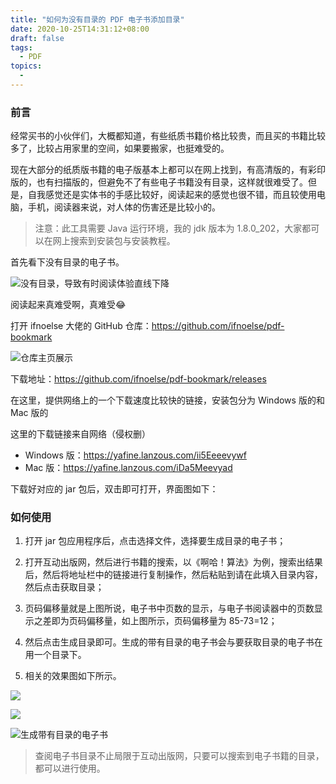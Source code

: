 ```yaml
---
title: "如何为没有目录的 PDF 电子书添加目录"
date: 2020-10-25T14:31:12+08:00
draft: false
tags:
  - PDF
topics:
  - 
---
```


### 前言

经常买书的小伙伴们，大概都知道，有些纸质书籍价格比较贵，而且买的书籍比较多了，比较占用家里的空间，如果要搬家，也挺难受的。

现在大部分的纸质版书籍的电子版基本上都可以在网上找到，有高清版的，有彩印版的，也有扫描版的，但避免不了有些电子书籍没有目录，这样就很难受了。但是，自我感觉还是实体书的手感比较好，阅读起来的感觉也很不错，而且较使用电脑，手机，阅读器来说，对人体的伤害还是比较小的。

> 注意：此工具需要 Java 运行环境，我的 jdk 版本为 1.8.0_202，大家都可以在网上搜索到安装包与安装教程。 

首先看下没有目录的电子书。

![没有目录，导致有时阅读体验直线下降](https://cdn.jsdelivr.net/gh/Kanna-jiahe/blogimage/img/20201024224516.png)

阅读起来真难受啊，真难受😂

打开 ifnoelse 大佬的 GitHub 仓库：https://github.com/ifnoelse/pdf-bookmark

![仓库主页展示](https://cdn.jsdelivr.net/gh/Kanna-jiahe/blogimage/img/20201024224504.png)

下载地址：https://github.com/ifnoelse/pdf-bookmark/releases

在这里，提供网络上的一个下载速度比较快的链接，安装包分为 Windows 版的和 Mac 版的

这里的下载链接来自网络（侵权删）

* Windows 版：https://yafine.lanzous.com/ii5Eeeevywf
* Mac 版：https://yafine.lanzous.com/iDa5Meevyad

下载好对应的 jar 包后，双击即可打开，界面图如下：

### 如何使用

1. 打开 jar 包应用程序后，点击选择文件，选择要生成目录的电子书；

2. 打开互动出版网，然后进行书籍的搜索，以《啊哈！算法》为例，搜索出结果后，然后将地址栏中的链接进行复制操作，然后粘贴到请在此填入目录内容，然后点击获取目录；

3. 页码偏移量就是上图所说，电子书中页数的显示，与电子书阅读器中的页数显示之差即为页码偏移量，如上图所示，页码偏移量为 85-73=12；

4. 然后点击生成目录即可。生成的带有目录的电子书会与要获取目录的电子书在用一个目录下。
5. 相关的效果图如下所示。

![](https://cdn.jsdelivr.net/gh/Kanna-jiahe/blogimage/img/20201024224336.png)

![](https://cdn.jsdelivr.net/gh/Kanna-jiahe/blogimage/img/20201024224323.png)

![生成带有目录的电子书](https://cdn.jsdelivr.net/gh/Kanna-jiahe/blogimage/img/20201024224308.png)




> 查阅电子书目录不止局限于互动出版网，只要可以搜索到电子书籍的目录，都可以进行使用。

